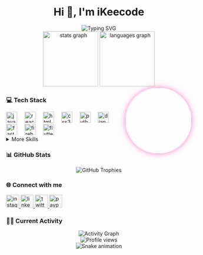 <h1 align="center">Hi 👋, I'm iKeecode</h1>

<div align="center">
  <img src="https://readme-typing-svg.herokuapp.com?font=Fira+Code&pause=1000&color=F8F8F2&center=true&vCenter=true&width=435&lines=Full+Stack+Developer;Open+Source+Contributor;Python+%26+JavaScript+Enthusiast" alt="Typing SVG" />
</div>

<div align="center">
  <img src="https://github-readme-stats.vercel.app/api?username=ikeecode&hide_title=false&hide_rank=false&show_icons=true&include_all_commits=true&count_private=true&disable_animations=false&theme=dracula&locale=en&hide_border=false" height="150" alt="stats graph" />
  <img src="https://github-readme-stats.vercel.app/api/top-langs?username=ikeecode&locale=en&hide_title=false&layout=compact&card_width=320&langs_count=5&theme=dracula&hide_border=false" height="150" alt="languages graph" />
</div>

<img align="right" height="180" src="https://avatars.githubusercontent.com/u/146910021?v=4" style="border-radius:50%;box-shadow:0px 0px 15px #ff79c6;" />

<h3 align="left">💻 Tech Stack</h3>

<div align="left">
  <img src="https://img.shields.io/badge/JavaScript-F7DF1E?logo=javascript&logoColor=black&style=for-the-badge" height="30" alt="javascript logo" />
  <img width="12" />
  <img src="https://img.shields.io/badge/React-61DAFB?logo=react&logoColor=black&style=for-the-badge" height="30" alt="react logo" />
  <img width="12" />
  <img src="https://img.shields.io/badge/HTML5-E34F26?logo=html5&logoColor=white&style=for-the-badge" height="30" alt="html5 logo" />
  <img width="12" />
  <img src="https://img.shields.io/badge/CSS3-1572B6?logo=css3&logoColor=white&style=for-the-badge" height="30" alt="css3 logo" />
  <img width="12" />
  <img src="https://img.shields.io/badge/Python-3776AB?logo=python&logoColor=white&style=for-the-badge" height="30" alt="python logo" />
  <img width="12" />
  <img src="https://img.shields.io/badge/Django-092E20?logo=django&logoColor=white&style=for-the-badge" height="30" alt="django logo" />
  <img width="12" />
  <img src="https://img.shields.io/badge/FastAPI-009688?logo=fastapi&logoColor=white&style=for-the-badge" height="30" alt="fastapi logo" />
  <img width="12" />
  <img src="https://img.shields.io/badge/Firebase-FFCA28?logo=firebase&logoColor=black&style=for-the-badge" height="30" alt="firebase logo" />
  <img width="12" />
  <img src="https://img.shields.io/badge/Flutter-02569B?logo=flutter&logoColor=white&style=for-the-badge" height="30" alt="flutter logo" />
</div>

<details>
  <summary>More Skills</summary>
  <div align="left">
    <img width="12" />
    <img src="https://img.shields.io/badge/Apache-D22128?logo=apache&logoColor=white&style=for-the-badge" height="30" alt="apache logo" />
    <img width="12" />
    <img src="https://img.shields.io/badge/GitHub-181717?logo=github&logoColor=white&style=for-the-badge" height="30" alt="github logo" />
    <img width="12" />
    <img src="https://img.shields.io/badge/Inkscape-000000?logo=inkscape&logoColor=white&style=for-the-badge" height="30" alt="inkscape logo" />
    <img width="12" />
    <img src="https://img.shields.io/badge/Jupyter-F37626?logo=jupyter&logoColor=black&style=for-the-badge" height="30" alt="jupyter logo" />
    <img width="12" />
    <img src="https://img.shields.io/badge/Linux-FCC624?logo=linux&logoColor=black&style=for-the-badge" height="30" alt="linux logo" />
    <img width="12" />
    <img src="https://img.shields.io/badge/NGINX-009639?logo=nginx&logoColor=white&style=for-the-badge" height="30" alt="nginx logo" />
    <img width="12" />
    <img src="https://img.shields.io/badge/Redis-DC382D?logo=redis&logoColor=white&style=for-the-badge" height="30" alt="redis logo" />
    <img width="12" />
    <img src="https://img.shields.io/badge/Selenium-43B02A?logo=selenium&logoColor=black&style=for-the-badge" height="30" alt="selenium logo" />
    <img width="12" />
    <img src="https://img.shields.io/badge/Supabase-3ECF8E?logo=supabase&logoColor=black&style=for-the-badge" height="30" alt="supabase logo" />
  </div>
</details>

<h3 align="left">📊 GitHub Stats</h3>

<div align="center">
  <img src="https://github-profile-trophy.vercel.app/?username=ikeecode&theme=dracula&no-frame=false&no-bg=true&margin-w=4&row=1" alt="GitHub Trophies" />
</div>

<h3 align="left">🌐 Connect with me</h3>

<div align="left">
  <a href="https://www.instagram.com/maha_kaba/" target="_blank">
    <img src="https://img.shields.io/static/v1?message=Instagram&logo=instagram&label=&color=E4405F&logoColor=white&labelColor=&style=for-the-badge" height="35" alt="instagram logo" />
  </a>
  <a href="https://www.linkedin.com/in/mahamadou-kaba-mk/" target="_blank">
    <img src="https://img.shields.io/static/v1?message=LinkedIn&logo=linkedin&label=&color=0077B5&logoColor=white&labelColor=&style=for-the-badge" height="35" alt="linkedin logo" />
  </a>
  <a href="https://mobile.x.com/mahaKaba" target="_blank">
    <img src="https://img.shields.io/static/v1?message=Twitter&logo=twitter&label=&color=1DA1F2&logoColor=white&labelColor=&style=for-the-badge" height="35" alt="twitter logo" />
  </a>
  <a href="https://paypal.me/Ngourbane" target="_blank">
    <img src="https://img.shields.io/static/v1?message=PayPal&logo=paypal&label=&color=00457C&logoColor=white&labelColor=&style=for-the-badge" height="35" alt="paypal logo" />
  </a>
</div>

<h3 align="left">👨‍💻 Current Activity</h3>

<div align="center">
  <img src="https://github-readme-activity-graph.vercel.app/graph?username=ikeecode&theme=dracula&hide_border=false" alt="Activity Graph" />
</div>

<div align="center">
  <img src="https://komarev.com/ghpvc/?username=ikeecode&style=flat-square&color=ff79c6" alt="Profile views" />
</div>

<!-- Snake Animation -->
<div align="center">
  <img src="https://github.com/ikeecode/ikeecode/blob/output/github-contribution-grid-snake-dark.svg" alt="Snake animation" />
</div>
